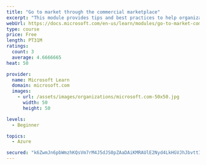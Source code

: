 ```yaml
---
title: "Go to market through the commercial marketplace"
excerpt: "This module provides tips and best practices to help organizations create their business plan for success in the commercial marketplace"
webUrl: https://docs.microsoft.com/en-us/learn/modules/go-to-market-commercial-marketplace/
type: course
price: Free
length: PT31M
ratings:
  count: 3
  average: 4.6666665
heat: 50

provider:
  name: Microsoft Learn
  domain: microsoft.com
  images:
    - url: /assets/images/organizations/microsoft.com-50x50.jpg
      width: 50
      height: 50

levels:
  - Beginner

topics:
  - Azure

secured: "k6ZwmJn6pbWmzhKQsVm7rM4J5dJS0pZAaDAiKMRAUlE2Nyd4LkHGVJhJbvttIMdz7MJ58xOiG/ZvhfiwxmbUDi9DrMx/PYHIAeI7sxUCTG/00KnjIf591br4dVP3XLAjHIbqYi48hFAhGhsuur2XAQa8j2V3GfiO1kBYD6VKDUPfwTX4DCetRqM2tY60N6Ms/oZ4pq32aAwCpuVsyzb0d7ccKu6IopEDlA9lpxB5S3fDk+5ldhHo1MYwkZ6IvOVV2FyEohnZEYep5BsbDpmaZ0dD1CBN5+vsGJLFmUpyqrksKtIG7i+S9aM+6y0Qn/erZjF1eYqjQENkDa439Xvw2EZIXrjQ9uXREAehmMIbWDNznkOni0UVcSZreLT4TvMg;+kOXPXTI69rI+/2C77RJJA=="
---
```


